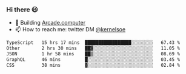 ### Hi there 😃

- 🔨 Building [Arcade.computer](https://arcade.computer)
- 📫 How to reach me: twitter DM [@kernelsoe](https://twitter.com/kernelsoe)

<!--START_SECTION:waka-->

```txt
TypeScript   15 hrs 17 mins  █████████████████░░░░░░░░   67.43 %
Other        2 hrs 30 mins   ██▓░░░░░░░░░░░░░░░░░░░░░░   11.05 %
JSON         1 hr 58 mins    ██▒░░░░░░░░░░░░░░░░░░░░░░   08.69 %
GraphQL      46 mins         █░░░░░░░░░░░░░░░░░░░░░░░░   03.45 %
CSS          38 mins         ▓░░░░░░░░░░░░░░░░░░░░░░░░   02.84 %
```

<!--END_SECTION:waka-->
